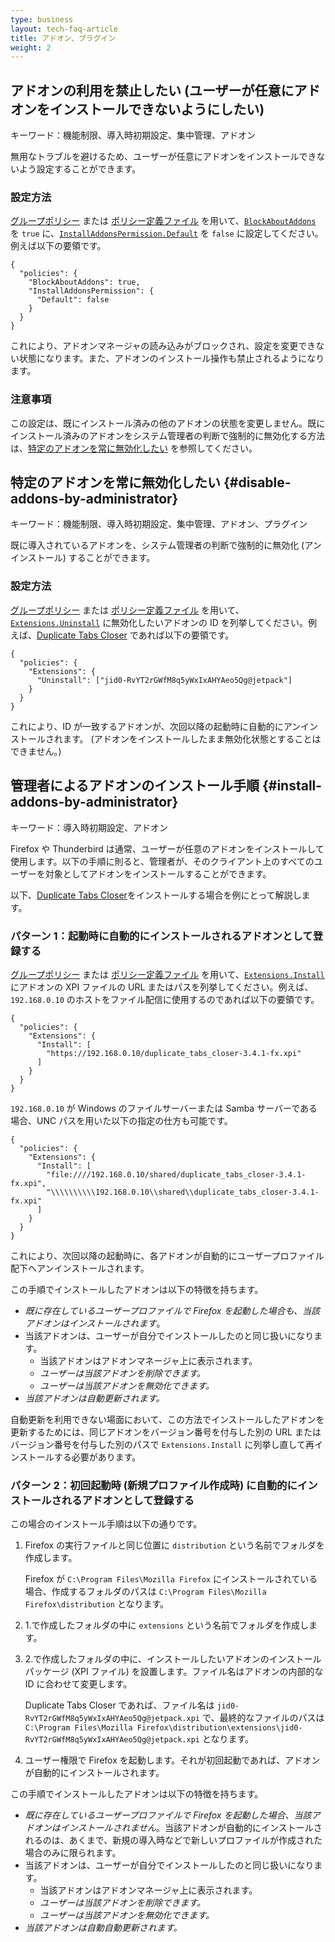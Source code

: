 ```yaml
---
type: business
layout: tech-faq-article
title: アドオン、プラグイン
weight: 2
---
```


## アドオンの利用を禁止したい (ユーザーが任意にアドオンをインストールできないようにしたい)

キーワード：機能制限、導入時初期設定、集中管理、アドオン

無用なトラブルを避けるため、ユーザーが任意にアドオンをインストールできないよう設定することができます。

### 設定方法

[グループポリシー](../setting-management/#group-policy) または [ポリシー定義ファイル](../setting-management/#policies-json) を用いて、[`BlockAboutAddons`](https://github.com/mozilla/policy-templates/blob/master/README.md#blockaboutaddons) を `true` に、[`InstallAddonsPermission.Default`](https://github.com/mozilla/policy-templates/blob/master/README.md#installaddonspermission) を `false` に設定してください。例えば以下の要領です。

    {
      "policies": {
        "BlockAboutAddons": true,
        "InstallAddonsPermission": {
          "Default": false
        }
      }
    }

これにより、アドオンマネージャの読み込みがブロックされ、設定を変更できない状態になります。また、アドオンのインストール操作も禁止されるようになります。

### 注意事項

この設定は、既にインストール済みの他のアドオンの状態を変更しません。既にインストール済みのアドオンをシステム管理者の判断で強制的に無効化する方法は、[特定のアドオンを常に無効化したい](#disable-addons-by-administrator) を参照してください。

## 特定のアドオンを常に無効化したい {#disable-addons-by-administrator}

キーワード：機能制限、導入時初期設定、集中管理、アドオン、プラグイン

既に導入されているアドオンを、システム管理者の判断で強制的に無効化 (アンインストール) することができます。

### 設定方法

[グループポリシー](../setting-management/#group-policy) または [ポリシー定義ファイル](../setting-management/#policies-json) を用いて、[`Extensions.Uninstall`](https://github.com/mozilla/policy-templates/blob/master/README.md#extensions) に無効化したいアドオンの ID を列挙してください。例えば、[Duplicate Tabs Closer](https://addons.mozilla.org/firefox/addon/duplicate-tabs-closer/) であれば以下の要領です。

    {
      "policies": {
        "Extensions": {
          "Uninstall": ["jid0-RvYT2rGWfM8q5yWxIxAHYAeo5Qg@jetpack"]
        }
      }
    }

これにより、ID が一致するアドオンが、次回以降の起動時に自動的にアンインストールされます。
 (アドオンをインストールしたまま無効化状態とすることはできません。)

## 管理者によるアドオンのインストール手順 {#install-addons-by-administrator}

キーワード：導入時初期設定、アドオン

Firefox や Thunderbird は通常、ユーザーが任意のアドオンをインストールして使用します。以下の手順に則ると、管理者が、そのクライアント上のすべてのユーザーを対象としてアドオンをインストールすることができます。

以下、[Duplicate Tabs Closer](https://addons.mozilla.org/firefox/addon/duplicate-tabs-closer/)をインストールする場合を例にとって解説します。

### パターン 1：起動時に自動的にインストールされるアドオンとして登録する

[グループポリシー](../setting-management/#group-policy) または [ポリシー定義ファイル](../setting-management/#policies-json) を用いて、[`Extensions.Install`](https://github.com/mozilla/policy-templates/blob/master/README.md#extensions) にアドオンの XPI ファイルの URL またはパスを列挙してください。例えば、`192.168.0.10` のホストをファイル配信に使用するのであれば以下の要領です。

    {
      "policies": {
        "Extensions": {
          "Install": [
            "https://192.168.0.10/duplicate_tabs_closer-3.4.1-fx.xpi"
          ]
        }
      }
    }

`192.168.0.10` が Windows のファイルサーバーまたは Samba サーバーである場合、UNC パスを用いた以下の指定の仕方も可能です。

    {
      "policies": {
        "Extensions": {
          "Install": [
            "file:////192.168.0.10/shared/duplicate_tabs_closer-3.4.1-fx.xpi",
            "\\\\\\\\\\192.168.0.10\\shared\\duplicate_tabs_closer-3.4.1-fx.xpi"
          ]
        }
      }
    }

これにより、次回以降の起動時に、各アドオンが自動的にユーザープロファイル配下へアンインストールされます。

この手順でインストールしたアドオンは以下の特徴を持ちます。

* *既に存在しているユーザープロファイルで Firefox を起動した場合も、当該アドオンはインストールされます*。
* 当該アドオンは、ユーザーが自分でインストールしたのと同じ扱いになります。
  * 当該アドオンはアドオンマネージャ上に表示されます。
  * *ユーザーは当該アドオンを削除できます。*
  * *ユーザーは当該アドオンを無効化できます。*
* *当該アドオンは自動更新されます。*

自動更新を利用できない場面において、この方法でインストールしたアドオンを更新するためには、同じアドオンをバージョン番号を付与した別の URL またはバージョン番号を付与した別のパスで `Extensions.Install` に列挙し直して再インストールする必要があります。

### パターン 2：初回起動時 (新規プロファイル作成時) に自動的にインストールされるアドオンとして登録する

この場合のインストール手順は以下の通りです。

 1. Firefox の実行ファイルと同じ位置に `distribution` という名前でフォルダを作成します。

    Firefox が `C:\Program Files\Mozilla Firefox` にインストールされている場合、作成するフォルダのパスは `C:\Program Files\Mozilla Firefox\distribution` となります。

 2. 1.で作成したフォルダの中に `extensions` という名前でフォルダを作成します。
 3. 2.で作成したフォルダの中に、インストールしたいアドオンのインストールパッケージ (XPI ファイル) を設置します。ファイル名はアドオンの内部的な ID に合わせて変更します。

    Duplicate Tabs Closer であれば、ファイル名は `jid0-RvYT2rGWfM8q5yWxIxAHYAeo5Qg@jetpack.xpi` で、最終的なファイルのパスは `C:\Program Files\Mozilla Firefox\distribution\extensions\jid0-RvYT2rGWfM8q5yWxIxAHYAeo5Qg@jetpack.xpi` となります。

 4. ユーザー権限で Firefox を起動します。それが初回起動であれば、アドオンが自動的にインストールされます。

この手順でインストールしたアドオンは以下の特徴を持ちます。

* *既に存在しているユーザープロファイルで Firefox を起動した場合、当該アドオンはインストールされません*。当該アドオンが自動的にインストールされるのは、あくまで、新規の導入時などで新しいプロファイルが作成された場合のみに限られます。
* 当該アドオンは、ユーザーが自分でインストールしたのと同じ扱いになります。
  * 当該アドオンはアドオンマネージャ上に表示されます。
  * *ユーザーは当該アドオンを削除できます。*
  * *ユーザーは当該アドオンを無効化できます。*
* *当該アドオンは自動自動更新されます。*
